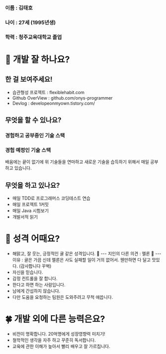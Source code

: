 ### 이름 : 김태호
### 나이 : 27세 (1995년생)
### 학력 : 청주교육대학교 졸업

# 👀 개발 잘 하나요?
## 한 걸 보여주세요!

- 습관형성 프로젝트 : flexiblehabit.com
- Github OverView : github.com/onys-programmer
- Devlog : developeonmyown.tistory.com/

## 무엇을 할 수 있나요?

### 경험하고 공부중인 기술 스택 


### 경험 예정인 기술 스택


배움에는 끝이 없기에 위 기술들을 연마하고 새로운 기술을 습득하기 위해서 매일 공부하고 있습니다.

## 무엇을 하고 있나요?
- 매일 TDD로 프로그래머스 코딩테스트 연습
- 매일 프로젝트 1커밋
- 매일 Java 시험보기
- 개발서적 읽기

# 🌈 성격 어때요?
- 해맑고, 잘 웃는, 긍정적인 귤 같은 성격입니다. 🍊
--- 지인의 다른 의견 : 멜론 🍈
--- 이유 : 귤은 가끔 신데 멜론은 사도 실패할 일이 거의 없어서. 웬만하면 다 달고 맛있다. (감사합니다 꾸벅)
- 자신을 믿습니다.
- 감정 컨트롤을 잘 합니다.
- 한다고 하면 하는 사람입니다.
- 남에게 간섭하지 않습니다.
- 다만 도움을 요청하는 팀원은 도와주려고 무척 애씁니다.

# 🍀 개발 외에 다른 능력은요?
- 비전이 명확합니다. 20억명에게 성장영향력 미치기!
- 철학적인 생각을 자주 하고 꾸준히 독서합니다.
- 교육에 관한 이해가 높아서 빨리 배우고 잘 가르칩니다.
